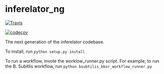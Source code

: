# inferelator_ng

[![Travis](https://api.travis-ci.org/simonsfoundation/inferelator_ng.svg?branch=master)](https://travis-ci.org/simonsfoundation/inferelator_ng)

[![codecov](https://codecov.io/gh/simonsfoundation/inferelator_ng/branch/master/graph/badge.svg)](https://codecov.io/gh/simonsfoundation/inferelator_ng)

The next generation of the inferelator codebase.

To install, run `python setup.py install`

To run a workflow, invote the worklow_runner.py script. For example, to run the B. Subitlis workflow, run `python bsubtilis_bbsr_workflow_runner.py`
